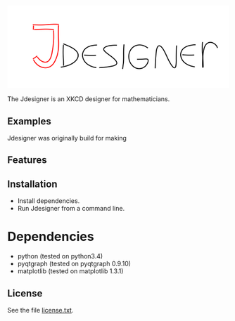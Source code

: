 
![Jdesigner logo](figures/Jdesigner.png)

The Jdesigner is an XKCD designer for mathematicians. 

Examples
--------

Jdesigner was originally build for making 


Features
--------

Installation
------------

* Install dependencies.
* Run Jdesigner from a command line.

Dependencies
============

* python (tested on python3.4)
* pyqtgraph (tested on pyqtgraph 0.9.10)
* matplotlib (tested on matplotlib 1.3.1)


License
-------

See the file [license.txt](license.txt). 

